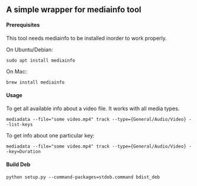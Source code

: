 ## A simple wrapper for mediainfo tool

#### Prerequisites

This tool needs mediainfo to be installed inorder to work properly.

On Ubuntu/Debian:

```
sudo apt install mediainfo
```

On Mac:

```
brew install mediainfo
```

#### Usage

To get all available info about a video file. It works with all media types.

```
mediadata --file="some video.mp4" track --type={General/Audio/Video} --list-keys

```

To get info about one particular key:

```
mediadata --file="some video.mp4" track --type={General/Audio/Video} --key=Duration

```

#### Build Deb

```
python setup.py --command-packages=stdeb.command bdist_deb
```

<!-- #### Install Deb

```
sudo apt install python3-pymongo python3-gridfs python3-pymongo-ext python3-bson
sudo dpkg -i python3-mediadata_0.1.5-1_all.deb
``` -->

